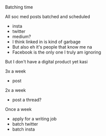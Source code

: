 Batching time

All soc med posts batched and scheduled
- insta
- twitter
- medium?
- I think linked in is kind of garbage
- But also eh it's people that know me na
- Facebook is the only one I truly am ignoring

But I don't have a digital product yet kasi

3x a week
- post 

2x a week
- post a thread?

Once a week
- apply for a writing job
- batch twitter
- batch insta